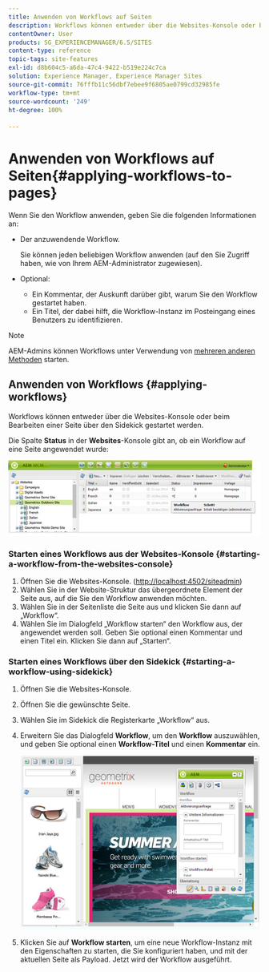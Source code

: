 ```yaml
---
title: Anwenden von Workflows auf Seiten
description: Workflows können entweder über die Websites-Konsole oder beim Bearbeiten einer Seite über den Sidekick gestartet werden.
contentOwner: User
products: SG_EXPERIENCEMANAGER/6.5/SITES
content-type: reference
topic-tags: site-features
exl-id: d8b604c5-a6da-47c4-9422-b519e224c7ca
solution: Experience Manager, Experience Manager Sites
source-git-commit: 76fffb11c56dbf7ebee9f6805ae0799cd32985fe
workflow-type: tm+mt
source-wordcount: '249'
ht-degree: 100%

---
```


# Anwenden von Workflows auf Seiten{#applying-workflows-to-pages}

Wenn Sie den Workflow anwenden, geben Sie die folgenden Informationen an:

* Der anzuwendende Workflow.

  Sie können jeden beliebigen Workflow anwenden (auf den Sie Zugriff haben, wie von Ihrem AEM-Administrator zugewiesen).
* Optional:

   * Ein Kommentar, der Auskunft darüber gibt, warum Sie den Workflow gestartet haben.
   * Ein Titel, der dabei hilft, die Workflow-Instanz im Posteingang eines Benutzers zu identifizieren.

>[!NOTE]
>
>AEM-Admins können Workflows unter Verwendung von [mehreren anderen Methoden](/help/sites-administering/workflows-starting.md) starten.

## Anwenden von Workflows {#applying-workflows}

Workflows können entweder über die Websites-Konsole oder beim Bearbeiten einer Seite über den Sidekick gestartet werden.

Die Spalte **Status** in der **Websites**-Konsole gibt an, ob ein Workflow auf eine Seite angewendet wurde:

![workflowstatus](assets/workflowstatus.png)

### Starten eines Workflows aus der Websites-Konsole {#starting-a-workflow-from-the-websites-console}

1. Öffnen Sie die Websites-Konsole. ([http://localhost:4502/siteadmin](http://localhost:4502/siteadmin))
1. Wählen Sie in der Website-Struktur das übergeordnete Element der Seite aus, auf die Sie den Workflow anwenden möchten.
1. Wählen Sie in der Seitenliste die Seite aus und klicken Sie dann auf „Workflow“.
1. Wählen Sie im Dialogfeld „Workflow starten“ den Workflow aus, der angewendet werden soll. Geben Sie optional einen Kommentar und einen Titel ein. Klicken Sie dann auf „Starten“.

### Starten eines Workflows über den Sidekick {#starting-a-workflow-using-sidekick}

1. Öffnen Sie die Websites-Konsole.
1. Öffnen Sie die gewünschte Seite.
1. Wählen Sie im Sidekick die Registerkarte „Workflow“ aus.
1. Erweitern Sie das Dialogfeld **Workflow**, um den **Workflow** auszuwählen, und geben Sie optional einen **Workflow-Titel** und einen **Kommentar** ein.

   ![workflowstartsidekick](assets/workflowstartsidekick.png)

1. Klicken Sie auf **Workflow starten**, um eine neue Workflow-Instanz mit den Eigenschaften zu starten, die Sie konfiguriert haben, und mit der aktuellen Seite als Payload. Jetzt wird der Workflow ausgeführt.
